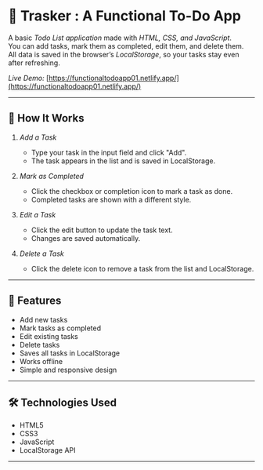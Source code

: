 # 📝 Trasker : A Functional To-Do App

A basic *Todo List application* made with *HTML, CSS, and JavaScript*.  
You can add tasks, mark them as completed, edit them, and delete them.  
All data is saved in the browser’s *LocalStorage*, so your tasks stay even after refreshing.

*Live Demo:* [https://functionaltodoapp01.netlify.app/](https://functionaltodoapp01.netlify.app/)

---

## 📖 How It Works

1. *Add a Task*
   - Type your task in the input field and click "Add".
   - The task appears in the list and is saved in LocalStorage.

2. *Mark as Completed*
   - Click the checkbox or completion icon to mark a task as done.
   - Completed tasks are shown with a different style.

3. *Edit a Task*
   - Click the edit button to update the task text.
   - Changes are saved automatically.

4. *Delete a Task*
   - Click the delete icon to remove a task from the list and LocalStorage.

---

## 🚀 Features

- Add new tasks
- Mark tasks as completed
- Edit existing tasks
- Delete tasks
- Saves all tasks in LocalStorage
- Works offline
- Simple and responsive design

---

## 🛠 Technologies Used

- HTML5  
- CSS3  
- JavaScript  
- LocalStorage API

---
